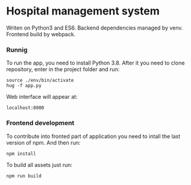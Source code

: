 # Hospital management system
Writen on Python3 and ES6.
Backend dependencies managed by venv.
Frontend build by webpack.

### Runnig
To run the app, you need to install Python 3.8. After it you need to clone repository, enter in the project folder and run:

```
source ./env/bin/activate
hug -f app.py
```

Web interface will appear at:
```
localhost:8000
```

### Frontend development
To contribute into fronted part of application you need to intall the last version of npm. And then run:
```
npm install
```
To build all assets just run:
```
npm run build
```
